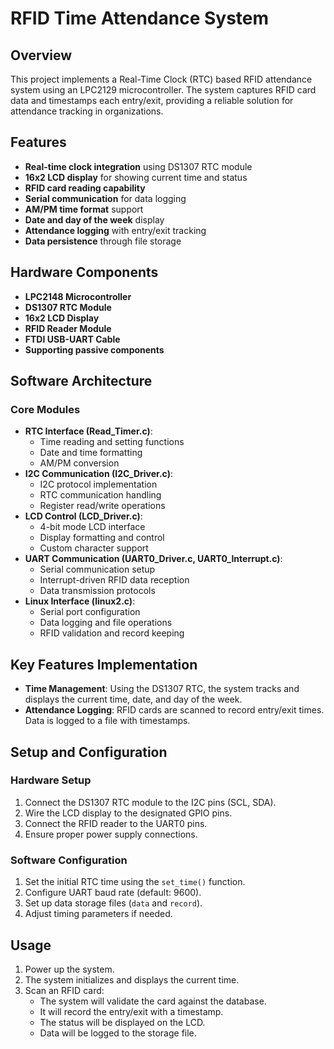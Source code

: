 # RFID Time Attendance System

## Overview
This project implements a Real-Time Clock (RTC) based RFID attendance system using an LPC2129 microcontroller. The system captures RFID card data and timestamps each entry/exit, providing a reliable solution for attendance tracking in organizations.

## Features
- **Real-time clock integration** using DS1307 RTC module
- **16x2 LCD display** for showing current time and status
- **RFID card reading capability**
- **Serial communication** for data logging
- **AM/PM time format** support
- **Date and day of the week** display
- **Attendance logging** with entry/exit tracking
- **Data persistence** through file storage

## Hardware Components
- **LPC2148 Microcontroller**
- **DS1307 RTC Module**
- **16x2 LCD Display**
- **RFID Reader Module**
- **FTDI USB-UART Cable**
- **Supporting passive components**

## Software Architecture

### Core Modules
- **RTC Interface (Read_Timer.c)**: 
  - Time reading and setting functions
  - Date and time formatting
  - AM/PM conversion
- **I2C Communication (I2C_Driver.c)**: 
  - I2C protocol implementation
  - RTC communication handling
  - Register read/write operations
- **LCD Control (LCD_Driver.c)**: 
  - 4-bit mode LCD interface
  - Display formatting and control
  - Custom character support
- **UART Communication (UART0_Driver.c, UART0_Interrupt.c)**: 
  - Serial communication setup
  - Interrupt-driven RFID data reception
  - Data transmission protocols
- **Linux Interface (linux2.c)**: 
  - Serial port configuration
  - Data logging and file operations
  - RFID validation and record keeping

## Key Features Implementation
- **Time Management**: Using the DS1307 RTC, the system tracks and displays the current time, date, and day of the week.
- **Attendance Logging**: RFID cards are scanned to record entry/exit times. Data is logged to a file with timestamps.

## Setup and Configuration

### Hardware Setup
1. Connect the DS1307 RTC module to the I2C pins (SCL, SDA).
2. Wire the LCD display to the designated GPIO pins.
3. Connect the RFID reader to the UART0 pins.
4. Ensure proper power supply connections.

### Software Configuration
1. Set the initial RTC time using the `set_time()` function.
2. Configure UART baud rate (default: 9600).
3. Set up data storage files (`data` and `record`).
4. Adjust timing parameters if needed.

## Usage
1. Power up the system.
2. The system initializes and displays the current time.
3. Scan an RFID card:
   - The system will validate the card against the database.
   - It will record the entry/exit with a timestamp.
   - The status will be displayed on the LCD.
   - Data will be logged to the storage file.


